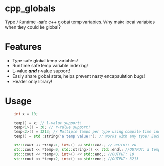 # cpp_globals
Type / Runtime -safe c++ global temp variables. Why make local variables when they could be global?

# Features
* Type safe global temp variables!
* Run time safe temp variable indexing!
* L-value ***and*** r-value support!
* Easily share global state, helps prevent nasty encapsulation bugs!
* Header only library!

# Usage

```cpp
    int x = 10;

    temp() = x; // l-value support!
    temp<1>() = 20; // r-value support!
    temp<2>() = 3213; // Multiple temps per type using compile time indexing!
    temp() = std::string("a temp value!"); // Works with any type! Each type has it's own temp memory!

    std::cout << *temp<1, int>() << std::endl; // OUTPUT: 20
    std::cout << *temp<0, std::string>() << std::endl; //OUTPUT: a temp value!
    std::cout << *temp<0, int>() << std::endl; //OUTPUT: 10
    std::cout << *temp<2, int>() << std::endl; //OUTPUT: 3213
```
